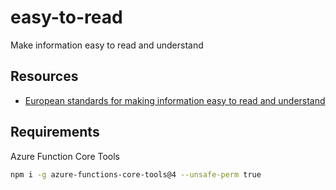 # easy-to-read

Make information easy to read and understand

## Resources

- [European standards for making information easy to read and understand](https://www.inclusion-europe.eu/easy-to-read-standards-guidelines/)

## Requirements

Azure Function Core Tools

```bash
npm i -g azure-functions-core-tools@4 --unsafe-perm true
```
